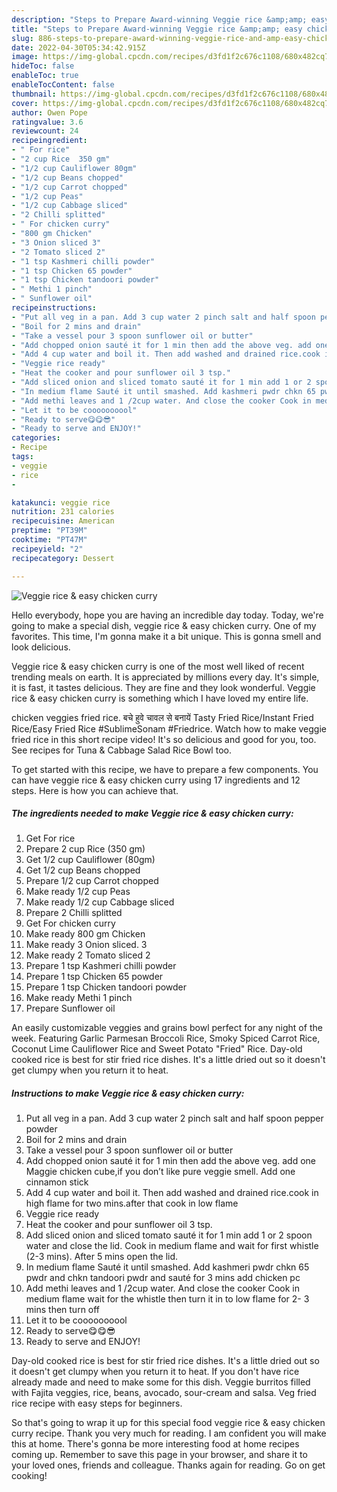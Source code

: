 ```yaml
---
description: "Steps to Prepare Award-winning Veggie rice &amp;amp; easy chicken curry"
title: "Steps to Prepare Award-winning Veggie rice &amp;amp; easy chicken curry"
slug: 886-steps-to-prepare-award-winning-veggie-rice-and-amp-easy-chicken-curry
date: 2022-04-30T05:34:42.915Z
image: https://img-global.cpcdn.com/recipes/d3fd1f2c676c1108/680x482cq70/veggie-rice-easy-chicken-curry-recipe-main-photo.jpg
hideToc: false
enableToc: true
enableTocContent: false
thumbnail: https://img-global.cpcdn.com/recipes/d3fd1f2c676c1108/680x482cq70/veggie-rice-easy-chicken-curry-recipe-main-photo.jpg
cover: https://img-global.cpcdn.com/recipes/d3fd1f2c676c1108/680x482cq70/veggie-rice-easy-chicken-curry-recipe-main-photo.jpg
author: Owen Pope
ratingvalue: 3.6
reviewcount: 24
recipeingredient:
- " For rice"
- "2 cup Rice  350 gm"
- "1/2 cup Cauliflower 80gm"
- "1/2 cup Beans chopped"
- "1/2 cup Carrot chopped"
- "1/2 cup Peas"
- "1/2 cup Cabbage sliced"
- "2 Chilli splitted"
- " For chicken curry"
- "800 gm Chicken"
- "3 Onion sliced 3"
- "2 Tomato sliced 2"
- "1 tsp Kashmeri chilli powder"
- "1 tsp Chicken 65 powder"
- "1 tsp Chicken tandoori powder"
- " Methi 1 pinch"
- " Sunflower oil"
recipeinstructions:
- "Put all veg in a pan. Add 3 cup water 2 pinch salt and half spoon pepper powder"
- "Boil for 2 mins and drain"
- "Take a vessel pour 3 spoon sunflower oil or butter"
- "Add chopped onion sauté it for 1 min then add the above veg. add one Maggie chicken cube,if you don’t like pure veggie smell. Add one cinnamon stick"
- "Add 4 cup water and boil it. Then add washed and drained rice.cook in high flame for two mins.after that cook in low flame"
- "Veggie rice ready"
- "Heat the cooker and pour sunflower oil 3 tsp."
- "Add sliced onion and sliced tomato sauté it for 1 min add 1 or 2 spoon water and close the lid. Cook in medium flame and wait for first whistle (2-3 mins). After 5 mins open the lid."
- "In medium flame Sauté it until smashed. Add kashmeri pwdr chkn 65 pwdr and chkn tandoori pwdr and sauté for 3 mins add chicken pc"
- "Add methi leaves and 1 /2cup water. And close the cooker Cook in medium flame wait for the whistle then turn it in to low flame for 2- 3 mins then turn off"
- "Let it to be coooooooool"
- "Ready to serve😋😋😎"
- "Ready to serve and ENJOY!"
categories:
- Recipe
tags:
- veggie
- rice
- 

katakunci: veggie rice  
nutrition: 231 calories
recipecuisine: American
preptime: "PT39M"
cooktime: "PT47M"
recipeyield: "2"
recipecategory: Dessert

---
```



![Veggie rice &amp; easy chicken curry](https://img-global.cpcdn.com/recipes/d3fd1f2c676c1108/680x482cq70/veggie-rice-easy-chicken-curry-recipe-main-photo.jpg)

Hello everybody, hope you are having an incredible day today. Today, we're going to make a special dish, veggie rice &amp; easy chicken curry. One of my favorites. This time, I'm gonna make it a bit unique. This is gonna smell and look delicious.

Veggie rice &amp; easy chicken curry is one of the most well liked of recent trending meals on earth. It is appreciated by millions every day. It's simple, it is fast, it tastes delicious. They are fine and they look wonderful. Veggie rice &amp; easy chicken curry is something which I have loved my entire life.

chicken veggies fried rice. बचे हुवे चावल से बनायें Tasty Fried Rice/Instant Fried Rice/Easy Fried Rice #SublimeSonam #Friedrice. Watch how to make veggie fried rice in this short recipe video! It&#39;s so delicious and good for you, too. See recipes for Tuna &amp; Cabbage Salad Rice Bowl too.


To get started with this recipe, we have to prepare a few components. You can have veggie rice &amp; easy chicken curry using 17 ingredients and 12 steps. Here is how you can achieve that.

<!--inarticleads1-->

##### The ingredients needed to make Veggie rice &amp; easy chicken curry:

1. Get  For rice
1. Prepare 2 cup Rice  (350 gm)
1. Get 1/2 cup Cauliflower (80gm)
1. Get 1/2 cup Beans chopped
1. Prepare 1/2 cup Carrot chopped
1. Make ready 1/2 cup Peas
1. Make ready 1/2 cup Cabbage sliced
1. Prepare 2 Chilli splitted
1. Get  For chicken curry
1. Make ready 800 gm Chicken
1. Make ready 3 Onion sliced. 3
1. Make ready 2 Tomato sliced 2
1. Prepare 1 tsp Kashmeri chilli powder
1. Prepare 1 tsp Chicken 65 powder
1. Prepare 1 tsp Chicken tandoori powder
1. Make ready  Methi 1 pinch
1. Prepare  Sunflower oil


An easily customizable veggies and grains bowl perfect for any night of the week. Featuring Garlic Parmesan Broccoli Rice, Smoky Spiced Carrot Rice, Coconut Lime Cauliflower Rice and Sweet Potato &#34;Fried&#34; Rice. Day-old cooked rice is best for stir fried rice dishes. It&#39;s a little dried out so it doesn&#39;t get clumpy when you return it to heat. 

<!--inarticleads2-->

##### Instructions to make Veggie rice &amp; easy chicken curry:

1. Put all veg in a pan. Add 3 cup water 2 pinch salt and half spoon pepper powder
1. Boil for 2 mins and drain
1. Take a vessel pour 3 spoon sunflower oil or butter
1. Add chopped onion sauté it for 1 min then add the above veg. add one Maggie chicken cube,if you don’t like pure veggie smell. Add one cinnamon stick
1. Add 4 cup water and boil it. Then add washed and drained rice.cook in high flame for two mins.after that cook in low flame
1. Veggie rice ready
1. Heat the cooker and pour sunflower oil 3 tsp.
1. Add sliced onion and sliced tomato sauté it for 1 min add 1 or 2 spoon water and close the lid. Cook in medium flame and wait for first whistle (2-3 mins). After 5 mins open the lid.
1. In medium flame Sauté it until smashed. Add kashmeri pwdr chkn 65 pwdr and chkn tandoori pwdr and sauté for 3 mins add chicken pc
1. Add methi leaves and 1 /2cup water. And close the cooker Cook in medium flame wait for the whistle then turn it in to low flame for 2- 3 mins then turn off
1. Let it to be coooooooool
1. Ready to serve😋😋😎
1. Ready to serve and ENJOY!

Day-old cooked rice is best for stir fried rice dishes. It&#39;s a little dried out so it doesn&#39;t get clumpy when you return it to heat. If you don&#39;t have rice already made and need to make some for this dish. Veggie burritos filled with Fajita veggies, rice, beans, avocado, sour-cream and salsa. Veg fried rice recipe with easy steps for beginners. 

So that's going to wrap it up for this special food veggie rice &amp; easy chicken curry recipe. Thank you very much for reading. I am confident you will make this at home. There's gonna be more interesting food at home recipes coming up. Remember to save this page in your browser, and share it to your loved ones, friends and colleague. Thanks again for reading. Go on get cooking!
